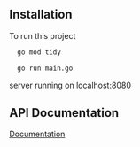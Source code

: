 
## Installation

To run this project

```bash
  go mod tidy
```

```bash
  go run main.go
```

  server running on localhost:8080

## API Documentation

[Documentation](https://documenter.getpostman.com/view/27589244/2sA3dsnEMr)

